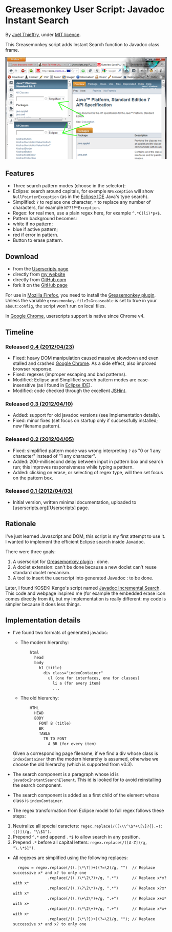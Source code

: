 Greasemonkey User Script: Javadoc Instant Search
================================================
By [Joël Thieffry], under [MIT licence].

This Greasemonkey script adds Instant Search function to Javadoc class frame.

![Screenshot][screenshot]

Features
--------
* Three search pattern modes (choose in the selector):
 * Eclipse: search around capitals, for exemple ``NPException`` will show ``NullPointerException`` (as in the [Eclipse IDE] Java's type search).
 * Simplified: ``?`` to replace one character, ``*`` to replace any number of characters, for example ``N???P*Exception``.
 * Regex: for real men, use a plain regex here, for example ``^.*C(li)*p+$``.
* Pattern background becomes:
 * white if no pattern;
 * blue if active pattern;
 * red if error in pattern.
* Button to erase pattern.

Download
--------
* from the [Userscripts page]
* directly from [my website][zerezo-current]
* directly from [GitHub.com]
* fork it on the [GitHub page]

For use in [Mozilla Firefox], you need to install the [Greasemonkey plugin]. Unless the variable ``greasemonkey.fileIsGreaseable`` is set to true in your ``about:config``, the script won't run on local files.

In [Google Chrome], userscripts support is native since Chrome v4.

Timeline
--------

### Released [0.4 (2012/04/23)][current]
 * Fixed: heavy DOM manipulation caused massive slowdown and even stalled and crashed [Google Chrome]. As a side effect, also improved browser response.
 * Fixed: regexes (improper escaping and bad patterns).
 * Modified: Eclipse and Simplified search pattern modes are case-insensitive (as I found in [Eclipse IDE]).
 * Modified: code checked through the excellent [JSHint].

### Released [0.3 (2012/04/10)][v0.3]
 * Added: support for old javadoc versions (see Implementation details).
 * Fixed: minor fixes (set focus on startup only if successfully installed; new filename pattern).

### Released [0.2 (2012/04/05)][v0.2]
 * Fixed: simplified pattern mode was wrong interpreting ``?`` as "0 or 1 any character" instead of "1 any character".
 * Added: 200-millisecond delay between input in pattern box and search run; this improves responsiveness while typing a pattern.
 * Added: clicking on erase, or selecting of regex type, will then set focus on the pattern box.

### Released [0.1 (2012/04/03)][v0.1]
 * Initial version, written minimal documentation, uploaded to [userscripts.org][Userscripts] page.

Rationale
---------
I've just learned Javascript and DOM, this script is my first attempt to use it. I wanted to implement the efficient Eclipse search inside Javadoc.

There were three goals:

 1. A userscript for [Greasemonkey plugin] : done.
 2. A doclet extension: can't be done because a new doclet can't reuse standard doclet mecanism.
 3. A tool to insert the userscript into generated Javadoc : to be done.

Later, I found KOSEKI Kengo's script named [Javadoc Incremental Search]. This code and webpage inspired me (for example the embedded erase icon comes directly from it), but my implementation is really different: my code is simpler because it does less things.

Implementation details
----------------------

* I've found two formats of generated javadoc:

  * The modern hierarchy:

            html
              head
              body
                h1 (title)
                  div class="indexContainer"
                    ul (one for interfaces, one for classes)
                      li a (for every item)
                      ...

  * The old hierarchy:

            HTML
              HEAD
              BODY
                FONT B (title)
                BR
                TABLE
                  TR TD FONT
                    A BR (for every item)

  Given a corresponding page filename, if we find a div whose class is ``indexContainer`` then the modern hierarchy is assumed, otherwise we choose the old hierarchy (which is supported from v0.3).

* The search component is a paragraph whose id is ``javadocInstantSearchElement``. This id is looked for to avoid reinstalling the search component.

* The search component is added as a first child of the element whose class is ``indexContainer``.

* The regex transformation from Eclipse model to full regex follows these steps:
 1. Neutralize all special caracters: ``regex.replace(/([\\\^\$*+\[\]?{}.=!:(|)])/g, "\\$1")``.
 2. Prepend ``^.*`` and append ``.*$`` to allow search in any position.
 3. Prepend ``.*`` before all capital letters: ``regex.replace(/([A-Z])/g, "\.\*$1")``.

* All regexes are simplified using the following replaces:

        regex = regex.replace(/((.[\*\?])+)(?=\2)/g, "")  // Replace successive x* and x? to only one
                     .replace(/((.)\*\2\?)+/g, ".*")      // Replace x*x? with x*
                     .replace(/((.)\?\2\*)+/g, ".*")      // Replace x?x* with x*
                     .replace(/((.)\+\2\*)+/g, ".+")      // Replace x+x* with x+
                     .replace(/((.)\*\2\+)+/g, ".+")      // Replace x*x+ with x+
                     .replace(/((.[\*\?])+)(?=\2)/g, ""); // Replace successive x* and x? to only one

[screenshot]: javadocInstantSearchScreenshot.png
[zerezo-current]: http://jo.zerezo.com/projects/javadocInstantSearch.user.js
[current]: https://raw.github.com/Nioub/JavadocSearch/master/javadocInstantSearch.user.js
[v0.3]: https://raw.github.com/Nioub/JavadocSearch/0.3/javadocInstantSearch.user.js
[v0.2]: https://raw.github.com/Nioub/JavadocSearch/0.2/javadocInstantSearch.user.js
[v0.1]: https://raw.github.com/Nioub/JavadocSearch/0.1/javadocInstantSearch.user.js
[Joël Thieffry]: http://jo.zerezo.com
[MIT licence]: http://www.opensource.org/licenses/mit-license.php
[Userscripts page]: http://userscripts.org/scripts/show/130074
[Greasemonkey plugin]: https://addons.mozilla.org/fr/firefox/addon/greasemonkey/
[Javadoc Incremental Search]: http://www.teria.com/~koseki/tools/gm/javadoc_isearch/index.html
[Mozilla Firefox]: http://www.mozilla.org/firefox/
[Google Chrome]: https://www.google.com/chrome
[JSHint]: http://www.jshint.com/
[Eclipse IDE]: http://www.eclipse.org/
[GitHub.com]: https://github.com/
[GitHub page]: https://github.com/Nioub/JavadocSearch
